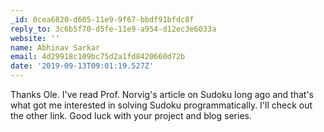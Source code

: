 ```yaml
---
_id: 0cea6820-d605-11e9-9f67-bbdf91bfdc8f
reply_to: 3c6b5f70-d5fe-11e9-a954-d12ec3e6033a
website: ''
name: Abhinav Sarkar
email: 4d29918c109bc75d2a1fd8420660d72b
date: '2019-09-13T09:01:19.527Z'
---
```

Thanks Ole. I've read Prof. Norvig's article on Sudoku long ago and that's what got me interested in solving Sudoku programmatically. I'll check out the other link. Good luck with your project and blog series.
